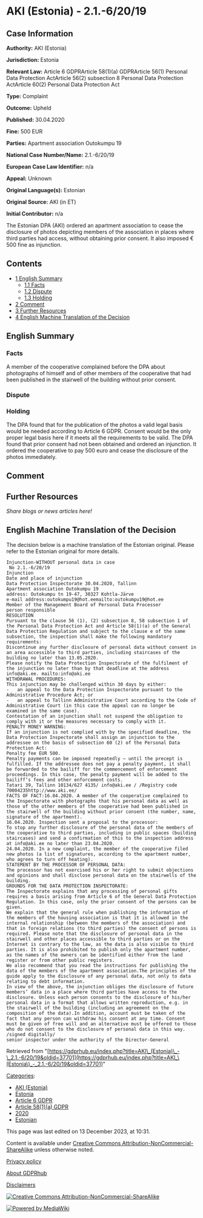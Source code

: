 # AKI (Estonia) - 2.1.-6/20/19

## Case Information

**Authority:** AKI (Estonia)

**Jurisdiction:** Estonia

**Relevant Law:** Article 6 GDPRArticle 58(1)(a) GDPRArticle 56(1) Personal Data Protection ActArticle 56(2) subsection 8 Personal Data Protection ActArticle 60(2) Personal Data Protection Act

**Type:** Complaint

**Outcome:** Upheld

**Published:** 30.04.2020

**Fine:** 500 EUR

**Parties:** Apartment association Outokumpu 19

**National Case Number/Name:** 2.1.-6/20/19

**European Case Law Identifier:** n/a

**Appeal:** Unknown

**Original Language(s):** Estonian

**Original Source:** AKI (in ET)

**Initial Contributor:** n/a

The Estonian DPA (AKI) ordered an apartment association to cease the disclosure of photos depicting members of the association in places where third parties had access, without obtaining prior consent. It also imposed € 500 fine as injunction.

## Contents

*   [1 English Summary](#English_Summary)
    *   [1.1 Facts](#Facts)
    *   [1.2 Dispute](#Dispute)
    *   [1.3 Holding](#Holding)
*   [2 Comment](#Comment)
*   [3 Further Resources](#Further_Resources)
*   [4 English Machine Translation of the Decision](#English_Machine_Translation_of_the_Decision)

## English Summary

### Facts

A member of the cooperative complained before the DPA about photographs of himself and of other members of the cooperative that had been published in the stairwell of the building without prior consent.

### Dispute

### Holding

The DPA found that for the publication of the photos a valid legal basis would be needed according to Article 6 GDPR. Consent would be the only proper legal basis here if it meets all the requirements to be valid. The DPA found that prior consent had not been obtained and ordered an injunction. It ordered the cooperative to pay 500 euro and cease the disclosure of the photos immediately.

## Comment

## Further Resources

_Share blogs or news articles here!_

## English Machine Translation of the Decision

The decision below is a machine translation of the Estonian original. Please refer to the Estonian original for more details.

```
Injunction-WITHOUT personal data in case
 No 2.1.-6/20/19 
Injunction
Date and place of injunction
Data Protection Inspectorate 30.04.2020, Tallinn 
Apartment association Outokumpu 19
address: Outokumpu tn 19-47, 30327 Kohtla-Järve
e-mail address:outokumpu19@hot.eemailto:outokumpu19@hot.ee
Member of the Management Board of Personal Data Processer	
person responsible
RESOLUTION
Pursuant to the clause 56 (1), (2) subsection 8, 58 subsection 1 of the Personal Data Protection Act and Article 58(1)(a) of the General Data Protection Regulation and subject to the clause e of the same subsection, the inspection shall make the following mandatory requirements:
Discontinue any further disclosure of personal data without consent in an area accessible to third parties, including staircases of the building no later than 13.05.2020.
Please notify the Data Protection Inspectorate of the fulfilment of the injunction no later than by that deadline at the address info@aki.ee. mailto:info@aki.ee
WITHDRAWAL PROCEDURES:
This injunction may be challenged within 30 days by either:
-	an appeal to the Data Protection Inspectorate pursuant to the Administrative Procedure Act; or
-	an appeal to Tallinn Administrative Court according to the Code of Administrative Court (in this case the appeal can no longer be examined in the same case).
Contestation of an injunction shall not suspend the obligation to comply with it or the measures necessary to comply with it.
PENALTY MONEY WARNING:
If an injunction is not complied with by the specified deadline, the Data Protection Inspectorate shall assign an injunction to the addressee on the basis of subsection 60 (2) of the Personal Data Protection Act:
Penalty fee EUR 500.
Penalty payments can be imposed repeatedly – until the precept is fulfilled. If the addressee does not pay a penalty payment, it shall be forwarded to the bailiff for the commencement of enforcement proceedings. In this case, the penalty payment will be added to the bailiff’s fees and other enforcement costs.
Tatari 39, Tallinn 10134/627 4135/ info@aki.ee / /Registry code 70004235http://www.aki.ee/ 
FACTS OF FACT:16.04.2020. A member of the cooperative complained to the Inspectorate with photographs that his personal data as well as those of the other members of the cooperative had been published in the stairwell of the building without prior consent (the number, name, signature of the apartment). 
16.04.2020. Inspection sent a proposal to the processor:
To stop any further disclosure of the personal data of the members of the cooperative to third parties, including in public spaces (building staircases) and send a confirmation of this to the inspection address at info@aki.ee no later than 23.04.2020.
24.04.2020. In a new complaint, the member of the cooperative filed new photos (a list of signatures, according to the apartment number, who agrees to turn off heating).
STATEMENT BY THE PROCESSOR OF PERSONAL DATA:
The processor has not exercised his or her right to submit objections and opinions and shall disclose personal data on the stairwells of the building.
GROUNDS FOR THE DATA PROTECTION INSPECTORATE:
The Inspectorate explains that any processing of personal gifts requires a basis arising from Article 6 of the General Data Protection Regulation. In this case, only the prior consent of the persons can be given.
We explain that the general rule when publishing the information of the members of the housing association is that it is allowed in the internal relationship (between the members of the association) and that in foreign relations (to third parties) the consent of persons is required. Please note that the disclosure of personal data in the stairwell and other places accessible to third parties or on the Internet is contrary to the law, as the data is also visible to third parties. It is also prohibited to publish only the apartment number, as the names of the owners can be identified either from the land register or from other public registers.
We also recommend that you read the instructions for publishing the data of the members of the apartment association.The principles of the guide apply to the disclosure of any personal data, not only to data relating to debt information.
In view of the above, the injunction obliges the disclosure of future members’ data in a place where third parties have access to the disclosure. Unless each person consents to the disclosure of his/her personal data in a format that allows written reproduction, e.g. in the stairwell of the building (including an agreement on the composition of the data).In addition, account must be taken of the fact that any person can withdraw his consent at any time. Consent must be given of free will and an alternative must be offered to those who do not consent to the disclosure of personal data in this way.
/signed digitally/
senior inspector under the authority of the Director-General

```

Retrieved from "[https://gdprhub.eu/index.php?title=AKI\_(Estonia)\_-\_2.1.-6/20/19&oldid=37701](https://gdprhub.eu/index.php?title=AKI_\(Estonia\)_-_2.1.-6/20/19&oldid=37701)"

[Categories](/index.php?title=Special:Categories "Special:Categories"):

*   [AKI (Estonia)](/index.php?title=Category:AKI_\(Estonia\) "Category:AKI (Estonia)")
*   [Estonia](/index.php?title=Category:Estonia "Category:Estonia")
*   [Article 6 GDPR](/index.php?title=Category:Article_6_GDPR "Category:Article 6 GDPR")
*   [Article 58(1)(a) GDPR](/index.php?title=Category:Article_58\(1\)\(a\)_GDPR "Category:Article 58(1)(a) GDPR")
*   [2020](/index.php?title=Category:2020 "Category:2020")
*   [Estonian](/index.php?title=Category:Estonian "Category:Estonian")

This page was last edited on 13 December 2023, at 10:31.

Content is available under [Creative Commons Attribution-NonCommercial-ShareAlike](https://creativecommons.org/licenses/by-nc-sa/4.0/) unless otherwise noted.

[Privacy policy](/index.php?title=GDPRhub:Privacy_policy)

[About GDPRhub](/index.php?title=GDPRhub:About)

[Disclaimers](/index.php?title=GDPRhub:General_disclaimer)

[![Creative Commons Attribution-NonCommercial-ShareAlike](/resources/assets/licenses/cc-by-nc-sa.png)](https://creativecommons.org/licenses/by-nc-sa/4.0/)

[![Powered by MediaWiki](/resources/assets/poweredby_mediawiki_88x31.png)](https://www.mediawiki.org/)